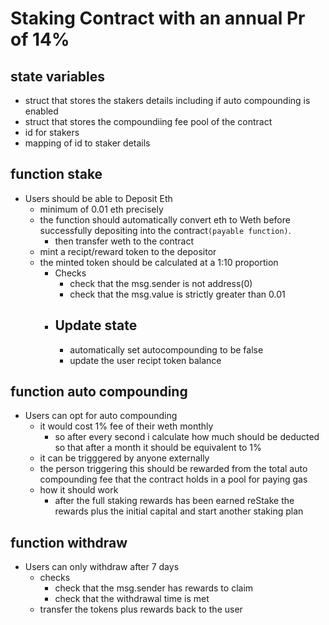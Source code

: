# Staking Contract with an annual Pr of 14%

## state variables

- struct that stores the stakers details including if auto compounding is enabled
- struct that stores the compoundiing fee pool of the contract
- id for stakers
- mapping of id to staker details

## function stake

- Users should be able to Deposit Eth
  - minimum of 0.01 eth precisely
  - the function should automatically convert eth to Weth before successfully depositing into the contract`(payable function)`.
    - then transfer weth to the contract
  - mint a recipt/reward token to the depositor
  - the minted token should be calculated at a 1:10 proportion
    - Checks
      - check that the msg.sender is not address(0)
      - check that the msg.value is strictly greater than 0.01
    - ## Update state
      - automatically set autocompounding to be false
      - update the user recipt token balance

## function auto compounding

- Users can opt for auto compounding
  - it would cost 1% fee of their weth monthly
    - so after every second i calculate how much should be deducted so that after a month it should be equivalent to 1%
  - it can be trigggered by anyone externally
  - the person triggering this should be rewarded from the total auto compounding fee that the contract holds in a pool for paying gas
  - how it should work
    - after the full staking rewards has been earned reStake the rewards plus the initial capital and start another staking plan

## function withdraw

- Users can only withdraw after 7 days
  - checks
    - check that the msg.sender has rewards to claim
    - check that the withdrawal time is met
  - transfer the tokens plus rewards back to the user
